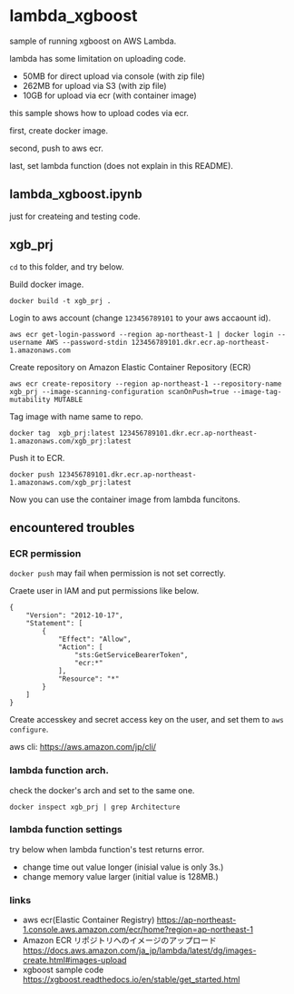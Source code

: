# lambda_xgboost
sample of running xgboost on AWS Lambda.

lambda has some limitation on uploading code.
- 50MB for direct upload via console (with zip file)
- 262MB for upload via S3 (with zip file)
- 10GB for upload via ecr (with container image)

this sample shows how to upload codes via ecr.

first, create docker image.

second, push to aws ecr.

last, set lambda function (does not explain in this README).

## lambda_xgboost.ipynb
just for createing and testing code.

## xgb_prj

`cd` to this folder, and try below.

Build docker image.
```
docker build -t xgb_prj .   
```

Login to aws account (change `123456789101` to your aws accaount id).
```
aws ecr get-login-password --region ap-northeast-1 | docker login --username AWS --password-stdin 123456789101.dkr.ecr.ap-northeast-1.amazonaws.com
```

Create repository on Amazon Elastic Container Repository (ECR)

```
aws ecr create-repository --region ap-northeast-1 --repository-name xgb_prj --image-scanning-configuration scanOnPush=true --image-tag-mutability MUTABLE
```

Tag image with name same to repo.
```
docker tag  xgb_prj:latest 123456789101.dkr.ecr.ap-northeast-1.amazonaws.com/xgb_prj:latest
```

Push it to ECR.
```
docker push 123456789101.dkr.ecr.ap-northeast-1.amazonaws.com/xgb_prj:latest   
```

Now you can use the container image from lambda funcitons.

## encountered troubles

### ECR permission
`docker push` may fail when permission is not set correctly.

Craete user in IAM and put permissions like below.
```
{
    "Version": "2012-10-17",
    "Statement": [
        {
            "Effect": "Allow",
            "Action": [
                "sts:GetServiceBearerToken",
                "ecr:*"
            ],
            "Resource": "*"
        }
    ]
}
```

Create accesskey and secret access key on the user, and set them to `aws configure`.

aws cli: https://aws.amazon.com/jp/cli/

### lambda function arch.
check the docker's arch and set to the same one.
```
docker inspect xgb_prj | grep Architecture
```

### lambda function settings
try below when lambda function's test returns error.
- change time out value longer (inisial value is only 3s.)
- change memory value larger (initial value is 128MB.)

### links
- aws ecr(Elastic Container Registry) https://ap-northeast-1.console.aws.amazon.com/ecr/home?region=ap-northeast-1
- Amazon ECR リポジトリへのイメージのアップロード https://docs.aws.amazon.com/ja_jp/lambda/latest/dg/images-create.html#images-upload
- xgboost sample code https://xgboost.readthedocs.io/en/stable/get_started.html
